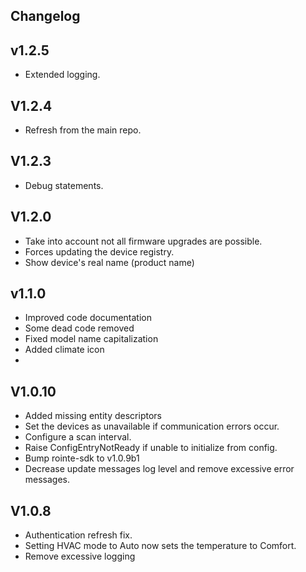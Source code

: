 Changelog
---
## v1.2.5
- Extended logging.

## V1.2.4
- Refresh from the main repo. 

## V1.2.3
* Debug statements.

## V1.2.0
* Take into account not all firmware upgrades are possible.
* Forces updating the device registry. 
* Show device's real name (product name)

## v1.1.0
* Improved code documentation
* Some dead code removed
* Fixed model name capitalization
* Added climate icon
* 
## V1.0.10
* Added missing entity descriptors
* Set the devices as unavailable if communication errors occur.
* Configure a scan interval.
* Raise ConfigEntryNotReady if unable to initialize from config.
* Bump rointe-sdk to v1.0.9b1
* Decrease update messages log level and remove excessive error messages.

## V1.0.8
* Authentication refresh fix.
* Setting HVAC mode to Auto now sets the temperature to Comfort.
* Remove excessive logging
